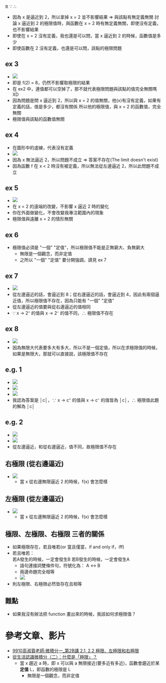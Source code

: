 ℝ ∵ ∴


- 因為 x 是逼近到 2，所以拿掉 x = 2 並不影響結果
=> 與該點有無定義無關
討論 x 逼近到 2 的極限值時，與函數在 x = 2 時有無定義無關，即使沒有定義，也不影響結果
- 即使在 x = 2 沒有定義，我也還是可以問，當 x 逼近到 2 的時候，函數值是多少
- 即使函數在 2 沒有定義，也還是可以問，該點的極限問題

## ex 3
- ![](<images/第2B講 2.1, 2.2 極限、左極限和右極限/2024-04-26 (Fri) 13-48-48.png>)
- 即是 f(2) = 8，仍然不影響取極限的結果
- 在 ex2 中，連值都可以空掉了，那不就代表極限問題與該點的值完全無關嗎XD
- 因為問題是問 x 逼近到 2，所以與 x = 2 的值無關，他(x)有沒有定義，如果有定義的話，值是多少，都沒有關係
所以他的極限值，與 x = 2 的函數值，完全無關
- 極限值與該點的函數值無關


## ex 4
- 在圖形中的虛線，代表沒有定義
- ![](<images/第2B講 2.1, 2.2 極限、左極限和右極限/2024-04-26 (Fri) 14-46-19.png>)
- 因為 x 無法逼近 2，所以問題不成立 => 答案不存在(The limit doesn't exist)
- 因為函數 f 在 x < 2 時沒有被定義，所以無法從左邊逼近 2，所以此問題不成立


## ex 5
- ![](<images/第2B講 2.1, 2.2 極限、左極限和右極限/2024-04-26 (Fri) 15-09-32.png>)
- 在 x = 2 的遠端的改變，不影響 x 逼近 2 時的變化
- 你在外面做變化，不會改變我專注範圍內的現象
- 極限值與遠離 x = 2 的情形無關


## ex 6
- 極限值必須是 "一個" "定值"，所以極限值不能是正無窮大、負無窮大
  - 無限是一個觀念，而非定值
  - 之所以 "一個" "定值" 要分開強調，請見 ex 7


## ex 7
- ![](<images/第2B講 2.1, 2.2 極限、左極限和右極限/2024-04-26 (Fri) 15-20-47.png>)
- 從左邊逼近的話，會逼近到 8；從右邊逼近的話，會逼近到 4，因此有兩個逼近值，所以極限值不存在，因為只能有 "一個" "定值"
- 從左邊逼近的值要與從右邊逼近的值相同
- ∵ x → 2⁺ 的值與 x → 2⁻ 的值不同，∴ 極限值不存在


## ex 8
- ![](<images/第2B講 2.1, 2.2 極限、左極限和右極限/2024-04-26 (Fri) 15-33-25.png>)
- 因為無限大代表要多大有多大，所以不是一個定值，所以在求極限值的時候，如果是無限大，那就可以直接說，該極限值不存在

## e.g. 1
- ![](<images/第2B講 2.1, 2.2 極限、左極限和右極限/2024-04-26 (Fri) 16-30-24.png>)
- ![](<images/第2B講 2.1, 2.2 極限、左極限和右極限/2024-04-26 (Fri) 16-32-44.png>)
- ![](<images/第2B講 2.1, 2.2 極限、左極限和右極限/2024-04-26 (Fri) 16-30-51.png>)
- 我認為答案是 │c│，∵ x → c⁺ 的值與 x → c⁻ 的值皆為 │c│，∴ 極限值此題的解為 │c│


## e.g. 2
- ![](<images/第2B講 2.1, 2.2 極限、左極限和右極限/2024-04-26 (Fri) 16-37-30.png>)
- ![](<images/第2B講 2.1, 2.2 極限、左極限和右極限/2024-04-26 (Fri) 16-41-16.png>)
- 從左邊逼近，和從右邊逼近，值不同，故極限值不存在

## 右極限 (從右邊逼近)
- ![](<images/第2B講 2.1, 2.2 極限、左極限和右極限/2024-04-26 (Fri) 16-42-30.png>)
  - 當 x 從右邊無限逼近 2 的時候，f(x) 會怎麼樣

## 左極限 (從左邊逼近)
- ![](<images/第2B講 2.1, 2.2 極限、左極限和右極限/2024-04-26 (Fri) 16-43-36.png>)
  - 當 x 從左邊無限逼近 2 的時候，f(x) 會怎麼樣

## 極限、左極限、右極限 三者的關係
- 如果極限存在，若且唯若(or 當且僅當，if and only if，iff)
- 若且唯若：  
  若A發生的時候，一定會發生B
  若B發生的時候，一定會發生A
  - 語句連接詞雙條件句，符號化為： A ↔ B
  - 兩邊命題完全相等
  - ![](<images/第2B講 2.1, 2.2 極限、左極限和右極限/2024-04-26 (Fri) 16-51-45.png>)
- 則左極限、右極限必然皆存在且相等

## 難點
- 如果我沒有辦法把 function 畫出來的時候，我該如何求極限值？

# 參考文章、影片
- [9910高淑蓉老師:微積分一_第2B講 2.1, 2.2 極限、左極限和右極限](https://www.youtube.com/watch?v=VN3fdVqmyKo&list=PLS0SUwlYe8czw04JGine76IzoHc1MM8bO&index=9)
- [從生活認識微積分（二）：什麼是「極限」？](https://vocus.cc/article/5b30de22fd897800016eca16)
  - 當 x 趨近 a 時，即 x 可以與 a 無限接近(要多近有多近)，函數會趨近於某**定值** L，即函數的極限是 L
    - 無限是一個觀念，而非定值
